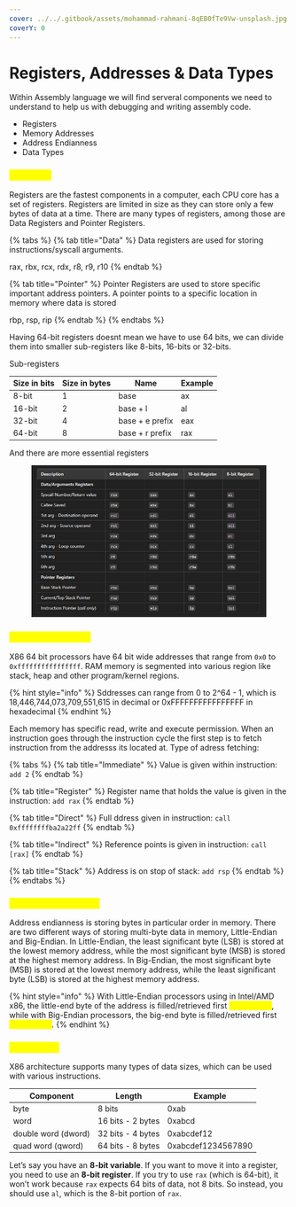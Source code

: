 ```yaml
---
cover: ../../.gitbook/assets/mohammad-rahmani-8qEB0fTe9Vw-unsplash.jpg
coverY: 0
---
```


# Registers, Addresses & Data Types

Within Assembly language we will find serveral components we need to understand to help us with debugging and writing assembly code.&#x20;

* Registers
* Memory Addresses
* Address Endianness
* Data Types

### <mark style="color:yellow;">Registers</mark>

Registers are the fastest components in a computer, each CPU core has a set of registers. Registers are limited in size as they can store only a few bytes of data at a time. There are many types of registers, among those are Data Registers and Pointer Registers.

{% tabs %}
{% tab title="Data" %}
Data registers are used for storing instructions/syscall arguments.

rax, rbx, rcx, rdx, r8, r9, r10
{% endtab %}

{% tab title="Pointer" %}
Pointer Registers  are used to store specific important address pointers. A pointer points to a specific location in memory where data is stored

rbp, rsp, rip
{% endtab %}
{% endtabs %}

Having 64-bit registers doesnt mean we have to use 64 bits, we can divide them into smaller sub-registers like 8-bits, 16-bits or 32-bits.&#x20;

Sub-registers&#x20;

| Size in bits | Size in bytes | Name            | Example |
| ------------ | ------------- | --------------- | ------- |
| 8-bit        | 1             | base            | ax      |
| 16-bit       | 2             | base + l        | al      |
| 32-bit       | 4             | base + e prefix | eax     |
| 64-bit       | 8             | base + r prefix | rax     |

And there are more essential registers

<figure><img src="../../.gitbook/assets/image (26).png" alt=""><figcaption></figcaption></figure>

### <mark style="color:yellow;">Memory Addreses</mark>

X86 64 bit processors have 64 bit wide addresses that range from `0x0` to `0xffffffffffffffff`. RAM memory is segmented into various region like stack, heap and other program/kernel regions.&#x20;

{% hint style="info" %}
Sddresses can range from 0 to 2^64 - 1, which is 18,446,744,073,709,551,615 in decimal or 0xFFFFFFFFFFFFFFFF in hexadecimal
{% endhint %}

Each memory has specific read, write and execute permission. When an instruction goes through the instruction cycle the first step is to fetch instruction from the addresss its located at. Type of adress fetching:

{% tabs %}
{% tab title="Immediate" %}
Value is given within instruction: `add 2`
{% endtab %}

{% tab title="Register" %}
Register name that holds the value is given in the instruction: `add rax`
{% endtab %}

{% tab title="Direct" %}
Full ddress given in instruction: `call 0xffffffffba2a22ff`
{% endtab %}

{% tab title="Indirect" %}
Reference points is given in instruction: `call [rax]`
{% endtab %}

{% tab title="Stack" %}
Address is on stop of stack: `add rsp`
{% endtab %}
{% endtabs %}

### <mark style="color:yellow;">Address Endianness</mark>

Address endianness is storing bytes in particular order in memory. There are two different ways of storing multi-byte data in memory, Little-Endian and Big-Endian. In Little-Endian, the least significant byte (LSB) is stored at the lowest memory address, while the most significant  byte (MSB) is stored at the highest memory address. In Big-Endian, the most significant byte (MSB) is stored at the lowest memory address, while the least significant byte (LSB) is stored at the highest memory address.

{% hint style="info" %}
With Little-Endian processors using in Intel/AMD x86, the little-end byte of the address is filled/retrieved first <mark style="color:yellow;">right-to-left</mark>, while with Big-Endian processors, the big-end byte is filled/retrieved first <mark style="color:yellow;">left-to-right</mark>.
{% endhint %}

### <mark style="color:yellow;">Data Types</mark>

X86 architecture supports many types of data sizes, which can be used with various instructions.

| Component           | Length            | Example            |
| ------------------- | ----------------- | ------------------ |
| byte                | 8 bits            | 0xab               |
| word                | 16 bits - 2 bytes | 0xabcd             |
| double word (dword) | 32 bits - 4 bytes | 0xabcdef12         |
| quad word (qword)   | 64 bits - 8 bytes | 0xabcdef1234567890 |

Let’s say you have an **8-bit variable**. If you want to move it into a register, you need to use an **8-bit register**. If you try to use `rax` (which is 64-bit), it won’t work because `rax` expects 64 bits of data, not 8 bits. So instead, you should use `al`, which is the 8-bit portion of `rax`.
